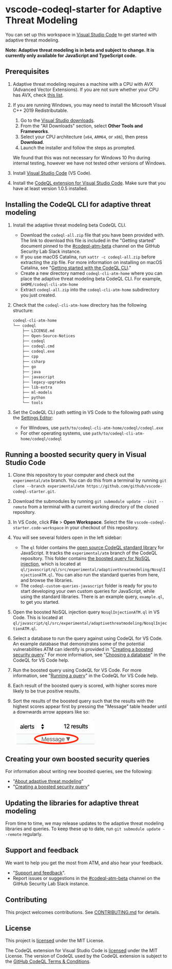 # vscode-codeql-starter for Adaptive Threat Modeling

You can set up this workspace in [Visual Studio Code](https://code.visualstudio.com) to get started with adaptive threat modeling.

**Note: Adaptive threat modeling is in beta and subject to change. It is currently only available for JavaScript and TypeScript code.**

## Prerequisites

1. Adaptive threat modeling requires a machine with a CPU with AVX (Advanced Vector Extensions).
    If you are not sure whether your CPU has AVX, check [this list](https://en.wikipedia.org/wiki/Advanced_Vector_Extensions#CPUs_with_AVX).
1. If you are running Windows, you may need to install the Microsoft Visual C++ 2019 Redistributable.

    1. Go to the [Visual Studio downloads](https://visualstudio.microsoft.com/downloads/).
    1. From the "All Downloads" section, select **Other Tools and Frameworks**.
    1. Select your CPU architecture (`x64`, `ARM64`, or `x86`), then press **Download**.
    1. Launch the installer and follow the steps as prompted.

    We found that this was not necessary for Windows 10 Pro during internal testing, however we have not tested other versions of Windows.
1. Install [Visual Studio Code](https://code.visualstudio.com) (VS Code).
1. Install the [CodeQL extension for Visual Studio Code](https://marketplace.visualstudio.com/items?itemName=github.vscode-codeql).
    Make sure that you have at least version 1.0.5 installed.

## Installing the CodeQL CLI for adaptive threat modeling

1. Install the adaptive threat modeling beta CodeQL CLI.
    - Download the `codeql-all.zip` file that you have been provided with.
      The link to download this file is included in the "Getting started" document pinned to the [#codeql-atm-beta](https://ghsecuritylab.slack.com/archives/C011BJD7279) channel on the GitHub Security Lab Slack instance.
    - If you use macOS Catalina, run `xattr -c codeql-all.zip` before extracting the zip file.
      For more information on installing on macOS Catalina, see "[Getting started with the CodeQL CLI](https://help.semmle.com/codeql/codeql-cli/procedures/get-started.html)."
    - Create a new directory named `codeql-cli-atm-home` where you can place the adaptive threat modeling beta CodeQL CLI.
      For example, `$HOME/codeql-cli-atm-home`
    - Extract `codeql-all.zip` into the `codeql-cli-atm-home` subdirectory you just created.
1. Check that the `codeql-cli-atm-home` directory has the following structure:

    ```
    codeql-cli-atm-home
    └── codeql
        ├── LICENSE.md
        ├── Open-Source-Notices
        ├── codeql
        ├── codeql.cmd
        ├── codeql.exe
        ├── cpp
        ├── csharp
        ├── go
        ├── java
        ├── javascript
        ├── legacy-upgrades
        ├── lib-extra
        ├── ml-models
        ├── python
        └── tools
    ```
1. Set the CodeQL CLI path setting in VS Code to the following path using the [Settings Editor](https://code.visualstudio.com/docs/getstarted/settings#_settings-editor):
    - For Windows, use `path/to/codeql-cli-atm-home/codeql/codeql.exe`
    - For other operating systems, use `path/to/codeql-cli-atm-home/codeql/codeql`

## Running a boosted security query in Visual Studio Code

1. Clone this repository to your computer and check out the `experimental/atm` branch.
    You can do this from a terminal by running `git clone --branch experimental/atm https://github.com/github/vscode-codeql-starter.git`.
1. Download the submodules by running `git submodule update --init --remote` from a terminal with a current working directory of the cloned repository.
1. In VS Code, click **File** > **Open Workspace**. Select the file `vscode-codeql-starter.code-workspace` in your checkout of this repository.
1. You will see several folders open in the left sidebar:
    - The `ql` folder contains the [open source CodeQL standard library](https://github.com/github/codeql/tree/experimental/atm) for JavaScript. It tracks the `experimental/atm` branch of the CodeQL repository. This folder contains [the boosted query for NoSQL injection](https://github.com/github/codeql/blob/experimental/atm/javascript/ql/src/experimental/adaptivethreatmodeling/NosqlInjectionATM.ql), which is located at `ql/javascript/ql/src/experimental/adaptivethreatmodeling/NosqlInjectionATM.ql`. You can also run the standard queries from here, and browse the libraries.
    - The `codeql-custom-queries-javascript` folder is ready for you to start developing your own custom queries for JavaScript, while using the standard libraries. There is an example query, `example.ql`, to get you started.
1. Open the boosted NoSQL injection query `NosqlInjectionATM.ql` in VS Code.
    This is located at `ql/javascript/ql/src/experimental/adaptivethreatmodeling/NosqlInjectionATM.ql`.
1. Select a database to run the query against using CodeQL for VS Code.
    An example database that demonstrates some of the potential vulnerabilities ATM can identify is provided in "[Creating a boosted security query](https://github.com/github/codeql/blob/experimental/atm/javascript/ql/src/experimental/adaptivethreatmodeling/docs/creating-a-boosted-query.md)."
    For more information, see "[Choosing a database](https://help.semmle.com/codeql/codeql-for-vscode/procedures/using-extension.html#choosing-a-database)" in the CodeQL for VS Code help.
1. Run the boosted query using CodeQL for VS Code.
    For more information, see "[Running a query](https://help.semmle.com/codeql/codeql-for-vscode/procedures/using-extension.html#running-a-query)" in the CodeQL for VS Code help.
1. Each result of the boosted query is scored, with higher scores more likely to be true positive results.
1. Sort the results of the boosted query such that the results with the highest scores appear first by pressing the "Message" table header until a downwards arrow appears like so:

    ![Sort the boosted query results by making sure the #alerts predicate is selected then pressing the "Message" table header until a downwards arrow appears](./docs-resources/sorting_results.png)

## Creating your own boosted security queries

For information about writing new boosted queries, see the following:

- "[About adaptive threat modeling](https://github.com/github/codeql/blob/experimental/atm/javascript/ql/src/experimental/adaptivethreatmodeling/docs/about-adaptive-threat-modeling.md)"
- "[Creating a boosted security query](https://github.com/github/codeql/blob/experimental/atm/javascript/ql/src/experimental/adaptivethreatmodeling/docs/creating-a-boosted-query.md)"

## Updating the libraries for adaptive threat modeling

From time to time, we may release updates to the adaptive threat modeling libraries and queries.
To keep these up to date, run `git submodule update --remote` regularly.

## Support and feedback

We want to help you get the most from ATM, and also hear your feedback.

- "[Support and feedback](https://github.com/github/codeql/blob/experimental/atm/javascript/ql/src/experimental/adaptivethreatmodeling/docs/support-and-feedback.md)".
- Report issues or suggestions in the [#codeql-atm-beta](https://ghsecuritylab.slack.com/archives/C011BJD7279) channel on the GitHub Security Lab Slack instance.

## Contributing

This project welcomes contributions. See [CONTRIBUTING.md](CONTRIBUTING.md) for details.

## License

This project is [licensed](LICENSE.md) under the MIT License. 

The CodeQL extension for Visual Studio Code is [licensed](https://github.com/github/vscode-codeql/blob/master/extensions/ql-vscode/LICENSE.md) under the MIT License. The version of CodeQL used by the CodeQL extension is subject to the [GitHub CodeQL Terms & Conditions](https://securitylab.github.com/tools/codeql/license).

